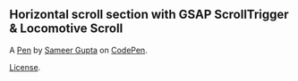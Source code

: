 Horizontal scroll section with GSAP ScrollTrigger & Locomotive Scroll
---------------------------------------------------------------------


A [Pen](https://codepen.io/sameergupta4873/pen/oNaWEpz) by [Sameer Gupta](https://codepen.io/sameergupta4873) on [CodePen](https://codepen.io).

[License](https://codepen.io/license/pen/oNaWEpz).